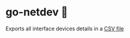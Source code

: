 # go-netdev :electric_plug:

Exports all interface devices details in a [CSV file](https://github.com/trendev/go-netdev/blob/cb0c44f3a0fd94f09de9812b1e02c47a603c2caa/ifdevs.csv)
